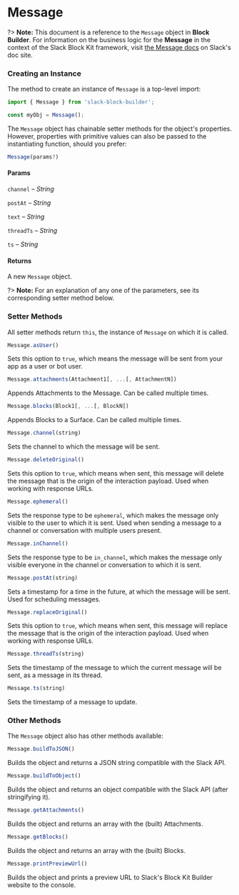 # Message

?> **Note:** This document is a reference to the `Message` object in **Block Builder**. For information on the business logic for the **Message** in the context of the Slack Block Kit framework, visit [the Message docs](https:&#x2F;&#x2F;api.slack.com&#x2F;reference&#x2F;messaging&#x2F;attachments) on Slack's doc site.

### Creating an Instance 

The method to create an instance of `Message` is a top-level import:

```javascript
import { Message } from 'slack-block-builder';

const myObj = Message();
```


The `Message` object has chainable setter methods for the object's properties. However, properties with primitive values can also be passed to the instantiating function, should you prefer:

```javascript
Message(params?)
```

#### Params

`channel` – *String*

`postAt` – *String*

`text` – *String*

`threadTs` – *String*

`ts` – *String*

#### Returns

A new `Message` object.

?> **Note:** For an explanation of any one of the parameters, see its corresponding setter method below.

### Setter Methods

All setter methods return `this`, the instance of `Message` on which it is called.

```javascript
Message.asUser()
```

Sets this option to `true`, which means the message will be sent from your app as a user or bot user.
```javascript
Message.attachments(Attachment1[, ...[, AttachmentN])
```

Appends Attachments to the Message. Can be called multiple times.
```javascript
Message.blocks(Block1[, ...[, BlockN])
```

Appends Blocks to a Surface. Can be called multiple times.
```javascript
Message.channel(string)
```

Sets the channel to which the message will be sent.
```javascript
Message.deleteOriginal()
```

Sets this option to `true`, which means when sent, this message will delete the message that is the origin of the interaction payload. Used when working with response URLs.
```javascript
Message.ephemeral()
```

Sets the response type to be `ephemeral`, which makes the message only visible to the user to which it is sent. Used when sending a message to a channel or conversation with multiple users present.
```javascript
Message.inChannel()
```

Sets the response type to be `in_channel`, which makes the message only visible everyone in the channel or conversation to which it is sent.
```javascript
Message.postAt(string)
```

Sets a timestamp for a time in the future, at which the message will be sent. Used for scheduling messages.
```javascript
Message.replaceOriginal()
```

Sets this option to `true`, which means when sent, this message will replace the message that is the origin of the interaction payload. Used when working with response URLs.
```javascript
Message.threadTs(string)
```

Sets the timestamp of the message to which the current message will be sent, as a message in its thread.
```javascript
Message.ts(string)
```

Sets the timestamp of a message to update.


### Other Methods

The `Message` object also has other methods available:

```javascript
Message.buildToJSON()
```

Builds the object and returns a JSON string compatible with the Slack API.
```javascript
Message.buildToObject()
```

Builds the object and returns an object compatible with the Slack API (after stringifying it).
```javascript
Message.getAttachments()
```

Builds the object and returns an array with the (built) Attachments.
```javascript
Message.getBlocks()
```

Builds the object and returns an array with the (built) Blocks.
```javascript
Message.printPreviewUrl()
```

Builds the object and prints a preview URL to Slack's Block Kit Builder website to the console.

